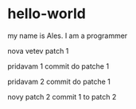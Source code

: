 # hello-world

my name is Ales. I am a programmer

nova vetev patch 1

pridavam 1 commit do patche 1

pridavam 2 commit do patche 1



















novy patch 2
commit 1 to patch 2
